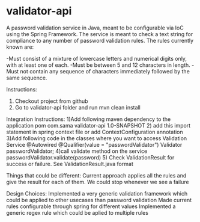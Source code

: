 # validator-api

A password validation service in Java, meant to be configurable via IoC using the Spring Framework. The service is meant to check a text string for compliance to any number of password validation rules.
The rules currently known are:

-Must consist of a mixture of lowercase letters and numerical digits only, with at least one of each.
-Must be between 5 and 12 characters in length.
-Must not contain any sequence of characters immediately followed by the same sequence.

Instructions:
1) Checkout project from github
2) Go to validator-api folder and run mvn clean install 

Integration Instructions:
1)Add following maven dependency to the application pom
    <groupId>com.sama</groupId>
    <artifactId>validator-api</artifactId>
    <version>1.0-SNAPSHOT</version>
2) add this import statement in spring context file <import resource="classpath:validator-api-context.xml"/> or add ContextConfiguration annotation
3)Add following code in the classes where you want to access Validation Service
@Autowired
@Qualifier(value = "passwordValidator")
Validator<String> passwordValidator;
4)call validate method on the service passwordValidator.validate(password)
5) Check ValidationResult for success or failure. See ValidationResult.java format

Things that could be different:
Current approach applies all the rules and give the result for each of them. We could stop whenever we see a failure

Design Choices:
Implemented a very generic validation framework which could be applied to other usecases than password validation
Made current rules configurable through spring for different values
Implemented a generic regex rule which could be aplied to multiple rules

    
